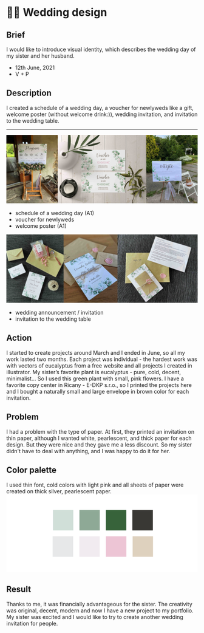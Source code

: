 # 🌸🌿 Wedding design

## Brief
I would like to introduce visual identity, which describes the wedding day of my sister and her husband.

- 12th June, 2021
- V + P

## Description
I created a schedule of a wedding day, a voucher for newlyweds like a gift, welcome poster (without welcome drink:)), wedding invitation, and invitation to the wedding table.

---
![Alt text description.](kolaz.jpg)

- schedule of a wedding day (A1)
- voucher for newlyweds
- welcome poster (A1)

![Alt text description.](kolaz2.jpg)

- wedding announcement / invitation
- invitation to the wedding table

## Action
I started to create projects around March and I ended in June, so all my work lasted two months. Each project was individual - the hardest work was with vectors of eucalyptus from a free website and all projects I created in illustrator. My sister’s favorite plant is eucalyptus - pure, cold, decent, minimalist… So I used this green plant with small, pink flowers.
I have a favorite copy center in Ricany - E-DKP s.r.o., so I printed the projects here and I bought a naturally small and large envelope in brown color for each invitation.

## Problem
I had a problem with the type of paper. At first, they printed an invitation on thin paper, although I wanted white, pearlescent, and thick paper for each design. But they were nice and they gave me a less discount.
So my sister didn't have to deal with anything, and I was happy to do it for her.

## Color palette
I used thin font, cold colors with light pink and all sheets of paper were created on thick silver, pearlescent paper.
![Alt text description.](colors.jpg)

## Result
Thanks to me, it was financially advantageous for the sister. The creativity was original, decent, modern and now I have a new project to my portfolio. My sister was excited and I would like to try to create another wedding invitation for people.
